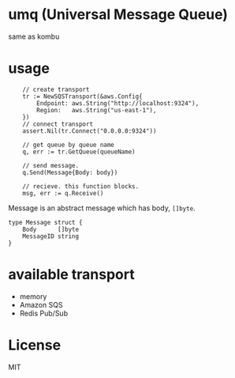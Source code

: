 # umq (Universal Message Queue)

same as kombu


# usage


```
    // create transport
	tr := NewSQSTransport(&aws.Config{
		Endpoint: aws.String("http://localhost:9324"),
		Region:   aws.String("us-east-1"),
	})
    // connect transport
	assert.Nil(tr.Connect("0.0.0.0:9324"))

    // get queue by queue name
	q, err := tr.GetQueue(queueName)

    // send message.
    q.Send(Message{Body: body})

    // recieve. this function blocks.
    msg, err := q.Receive()
```

Message is an abstract message which has body, `[]byte`.

```
type Message struct {
	Body      []byte
	MessageID string
}
```


# available transport

- memory
- Amazon SQS
- Redis Pub/Sub



# License

MIT
